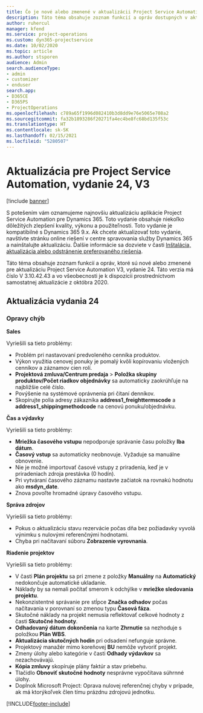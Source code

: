 ```yaml
---
title: Čo je nové alebo zmenené v aktualizácii Project Service Automation, vydanie 24, V3
description: Táto téma obsahuje zoznam funkcií a opráv dostupných v aktualizácii Project Service Automation, vydanie 24, V3
author: ruhercul
manager: kfend
ms.service: project-operations
ms.custom: dyn365-projectservice
ms.date: 10/02/2020
ms.topic: article
ms.author: stsporen
audience: Admin
search.audienceType:
- admin
- customizer
- enduser
search.app:
- D365CE
- D365PS
- ProjectOperations
ms.openlocfilehash: c789a65f1996d082410b3d8dd9e76e5065e708a2
ms.sourcegitcommit: fa32b1893286f20271fa4ec4be8fc68bd135f53c
ms.translationtype: HT
ms.contentlocale: sk-SK
ms.lasthandoff: 02/15/2021
ms.locfileid: "5280507"
---
```

# <a name="project-service-automation-update-release-24-v3"></a>Aktualizácia pre Project Service Automation, vydanie 24, V3

[!include [banner](../includes/psa-now-project-operations.md)]

S potešením vám oznamujeme najnovšiu aktualizáciu aplikácie Project Service Automation pre Dynamics 365. Toto vydanie obsahuje niekoľko dôležitých zlepšení kvality, výkonu a použiteľnosti. Toto vydanie je kompatibilné s Dynamics 365 9.x. Ak chcete aktualizovať toto vydanie, navštívte stránku online riešení v centre spravovania služby Dynamics 365 a nainštalujte aktualizáciu. Ďalšie informácie sa dozviete v časti [Inštalácia, aktualizácia alebo odstránenie preferovaného riešenia](https://docs.microsoft.com/power-platform/admin/install-remove-preferred-solution).

Táto téma obsahuje zoznam funkcií a opráv, ktoré sú nové alebo zmenené pre aktualizáciu Project Service Automation V3, vydanie 24. Táto verzia má číslo V 3.10.42.43 a vo všeobecnosti je k dispozícii prostredníctvom samostatnej aktualizácie z októbra 2020.

## <a name="update-release-24"></a>Aktualizácia vydania 24

### <a name="bug-fixes"></a>Opravy chýb

**Sales**

Vyriešili sa tieto problémy:

- Problém pri nastavovaní predvoleného cenníka produktov.
- Výkon využitia cenovej ponuky je pomalý kvôli kopírovaniu vložených cenníkov a záznamov cien rolí.
- **Projektová zmluva/Centrum predaja** > **Položka skupiny produktov/Počet riadkov objednávky** sa automaticky zaokrúhľuje na najbližšie celé číslo.
- Povýšenie na systémové oprávnenia pri čítaní denníkov.
- Skopírujte polia adresy zákazníka **address1_freighttermscode** a **address1_shippingmethodcode** na cenovú ponuku/objednávku. 


**Čas a výdavky**

Vyriešili sa tieto problémy:

- **Mriežka časového vstupu** nepodporuje správanie času položky **Iba dátum**.
- **Časový vstup** sa automaticky neobnovuje. Vyžaduje sa manuálne obnovenie.
- Nie je možné importovať časové vstupy z priradenia, keď je v priradeniach zdroja prestávka (0 hodín).
- Pri vytváraní časového záznamu nastavte začiatok na rovnakú hodnotu ako **msdyn_date**.
- Znova povoľte hromadné úpravy časového vstupu.

**Správa zdrojov**

Vyriešili sa tieto problémy:

- Pokus o aktualizáciu stavu rezervácie počas dňa bez požiadavky vyvolá výnimku s nulovými referenčnými hodnotami.
- Chyba pri načítavaní súboru **Zobrazenie vyrovnania**.


**Riadenie projektov**

Vyriešili sa tieto problémy:

- V časti **Plán projektu** sa pri zmene z položky **Manuálny** na **Automatický** nedokončuje automatické ukladanie.
- Náklady by sa nemali počítať smerom k odchýlke v **mriežke sledovania projektu**.
- Nekonzistentné správanie pre stĺpce **Značka odhadov** počas načítavania v porovnaní so zmenou typu **Časová fáza**.
- Skutočné náklady na projekt nemusia reflektovať celkové hodnoty z časti **Skutočné hodnoty**.
- **Odhadovaný dátum dokončenia** na karte **Zhrnutie** sa nezhoduje s položkou **Plán WBS**.
- **Aktualizácia skutočných hodín** pri odsadení nefunguje správne.
- Projektový manažér mimo koreňovej **BU** nemôže vytvoriť projekt.
- Zmeny úlohy alebo kategórie v časti **Odhady výdavkov** sa nezachovávajú.
- **Kópia zmluvy** skopíruje plány faktúr a stav priebehu.
- Tlačidlo **Obnoviť skutočné hodnoty** nesprávne vypočítava súhrnné úlohy.
- Doplnok Microsoft Project: Oprava nulovej referenčnej chyby v prípade, ak má ktorýkoľvek člen tímu prázdnu zdrojovú jednotku.



[!INCLUDE[footer-include](../includes/footer-banner.md)]
